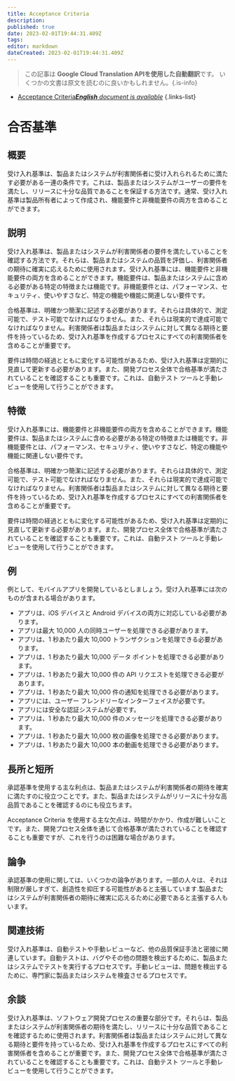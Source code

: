 ```yaml
---
title: Acceptance Criteria
description: 
published: true
date: 2023-02-01T19:44:31.409Z
tags: 
editor: markdown
dateCreated: 2023-02-01T19:44:31.409Z
---
```


> この記事は **Google Cloud Translation APIを使用した自動翻訳**です。
いくつかの文書は原文を読むのに良いかもしれません。{.is-info}



- [Acceptance Criteria***English** document is available*](/en/Knowledge-base/Dictionary/acceptance-criteria)
{.links-list}


# 合否基準

## 概要
受け入れ基準は、製品またはシステムが利害関係者に受け入れられるために満たす必要がある一連の条件です。これは、製品またはシステムがユーザーの要件を満たし、リリースに十分な品質であることを保証する方法です。通常、受け入れ基準は製品所有者によって作成され、機能要件と非機能要件の両方を含めることができます。

## 説明
受け入れ基準は、製品またはシステムが利害関係者の要件を満たしていることを確認する方法です。それらは、製品またはシステムの品質を評価し、利害関係者の期待に確実に応えるために使用されます。受け入れ基準には、機能要件と非機能要件の両方を含めることができます。機能要件は、製品またはシステムに含める必要がある特定の特徴または機能です。非機能要件とは、パフォーマンス、セキュリティ、使いやすさなど、特定の機能や機能に関連しない要件です。

合格基準は、明確かつ簡潔に記述する必要があります。それらは具体的で、測定可能で、テスト可能でなければなりません。また、それらは現実的で達成可能でなければなりません。利害関係者は製品またはシステムに対して異なる期待と要件を持っているため、受け入れ基準を作成するプロセスにすべての利害関係者を含めることが重要です。

要件は時間の経過とともに変化する可能性があるため、受け入れ基準は定期的に見直して更新する必要があります。また、開発プロセス全体で合格基準が満たされていることを確認することも重要です。これは、自動テスト ツールと手動レビューを使用して行うことができます。

## 特徴
受け入れ基準には、機能要件と非機能要件の両方を含めることができます。機能要件は、製品またはシステムに含める必要がある特定の特徴または機能です。非機能要件とは、パフォーマンス、セキュリティ、使いやすさなど、特定の機能や機能に関連しない要件です。

合格基準は、明確かつ簡潔に記述する必要があります。それらは具体的で、測定可能で、テスト可能でなければなりません。また、それらは現実的で達成可能でなければなりません。利害関係者は製品またはシステムに対して異なる期待と要件を持っているため、受け入れ基準を作成するプロセスにすべての利害関係者を含めることが重要です。

要件は時間の経過とともに変化する可能性があるため、受け入れ基準は定期的に見直して更新する必要があります。また、開発プロセス全体で合格基準が満たされていることを確認することも重要です。これは、自動テスト ツールと手動レビューを使用して行うことができます。

## 例
例として、モバイルアプリを開発しているとしましょう。受け入れ基準には次のものが含まれる場合があります。

- アプリは、iOS デバイスと Android デバイスの両方に対応している必要があります。
- アプリは最大 10,000 人の同時ユーザーを処理できる必要があります。
- アプリは、1 秒あたり最大 10,000 トランザクションを処理できる必要があります。
- アプリは、1 秒あたり最大 10,000 データ ポイントを処理できる必要があります。
- アプリは、1 秒あたり最大 10,000 件の API リクエストを処理できる必要があります。
- アプリは、1 秒あたり最大 10,000 件の通知を処理できる必要があります。
- アプリには、ユーザー フレンドリーなインターフェイスが必要です。
- アプリには安全な認証システムが必要です。
- アプリは、1 秒あたり最大 10,000 件のメッセージを処理できる必要があります。
- アプリは、1 秒あたり最大 10,000 枚の画像を処理できる必要があります。
- アプリは、1 秒あたり最大 10,000 本の動画を処理できる必要があります。

## 長所と短所
承認基準を使用する主な利点は、製品またはシステムが利害関係者の期待を確実に満たすのに役立つことです。また、製品またはシステムがリリースに十分な高品質であることを確認するのにも役立ちます。

Acceptance Criteria を使用する主な欠点は、時間がかかり、作成が難しいことです。また、開発プロセス全体を通じて合格基準が満たされていることを確認することも重要ですが、これを行うのは困難な場合があります。

## 論争
承認基準の使用に関しては、いくつかの論争があります。一部の人々は、それは制限が厳しすぎて、創造性を抑圧する可能性があると主張しています.製品またはシステムが利害関係者の期待に確実に応えるために必要であると主張する人もいます。

## 関連技術
受け入れ基準は、自動テストや手動レビューなど、他の品質保証手法と密接に関連しています。自動テストは、バグやその他の問題を検出するために、製品またはシステムでテストを実行するプロセスです。手動レビューは、問題を検出するために、専門家に製品またはシステムを検査させるプロセスです。

## 余談
受け入れ基準は、ソフトウェア開発プロセスの重要な部分です。それらは、製品またはシステムが利害関係者の期待を満たし、リリースに十分な品質であることを確認するために使用されます。利害関係者は製品またはシステムに対して異なる期待と要件を持っているため、受け入れ基準を作成するプロセスにすべての利害関係者を含めることが重要です。また、開発プロセス全体で合格基準が満たされていることを確認することも重要です。これは、自動テスト ツールと手動レビューを使用して行うことができます。